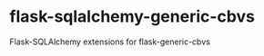 flask-sqlalchemy-generic-cbvs
=============================

Flask-SQLAlchemy extensions for flask-generic-cbvs